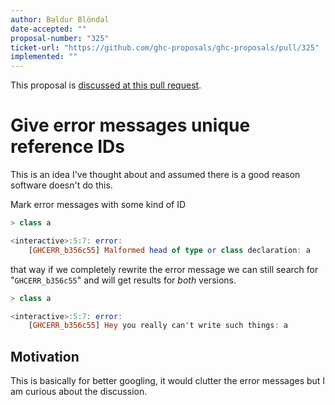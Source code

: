 ```yaml
---
author: Baldur Blöndal
date-accepted: ""
proposal-number: "325"
ticket-url: "https://github.com/ghc-proposals/ghc-proposals/pull/325"
implemented: ""
---
```


This proposal is [discussed at this pull request](https://github.com/ghc-proposals/ghc-proposals/pull/325   ).

# Give error messages unique reference IDs

This is an idea I've thought about and assumed there is a good reason software doesn't do this.

Mark error messages with some kind of ID

```haskell
> class a

<interactive>:5:7: error:
    [GHCERR_b356c55] Malformed head of type or class declaration: a
```

that way if we completely rewrite the error message we can still
search for "`GHCERR_b356c55`" and will get results for *both* versions. 

```haskell
> class a

<interactive>:5:7: error:
    [GHCERR_b356c55] Hey you really can't write such things: a
```


## Motivation

This is basically for better googling, it would clutter the error messages but I am curious about the discussion.
